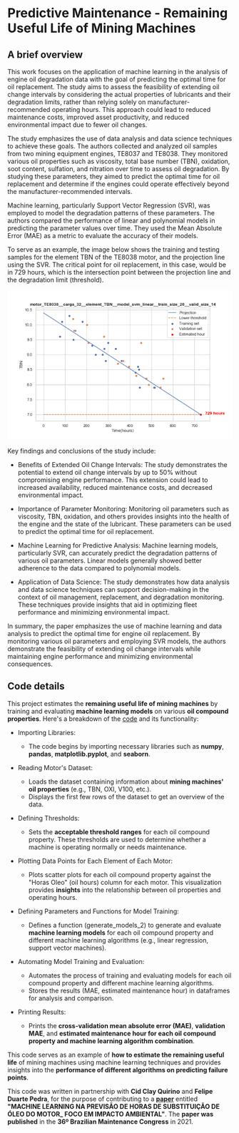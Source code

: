 # Predictive Maintenance - Remaining Useful Life of Mining Machines

## A brief overview 

This work focuses on the application of machine learning in the analysis of engine oil degradation data with the goal of predicting the optimal time for oil replacement. The study aims to assess the feasibility of extending oil change intervals by considering the actual properties of lubricants and their degradation limits, rather than relying solely on manufacturer-recommended operating hours. This approach could lead to reduced maintenance costs, improved asset productivity, and reduced environmental impact due to fewer oil changes.

The study emphasizes the use of data analysis and data science techniques to achieve these goals. The authors collected and analyzed oil samples from two mining equipment engines, TE8037 and TE8038. They monitored various oil properties such as viscosity, total base number (TBN), oxidation, soot content, sulfation, and nitration over time to assess oil degradation. By studying these parameters, they aimed to predict the optimal time for oil replacement and determine if the engines could operate effectively beyond the manufacturer-recommended intervals.

Machine learning, particularly Support Vector Regression (SVR), was employed to model the degradation patterns of these parameters. The authors compared the performance of linear and polynomial models in predicting the parameter values over time. They used the Mean Absolute Error (MAE) as a metric to evaluate the accuracy of their models.

To serve as an example, the image below shows the training and testing samples for the element TBN of the TE8038 motor, and the projection line using the SVR. The critical point for oil replacement, in this case, would be in 729 hours, which is the intersection point between the projection line and the degradation limit (threshold).

<img src="https://github.com/felipecacique/PredictiveMaintenance/blob/main/graphs/motor_TE8038__carga_32__element_TBN__model_svm_linear__train_size_20__valid_size_14.png" />

Key findings and conclusions of the study include:

- Benefits of Extended Oil Change Intervals: The study demonstrates the potential to extend oil change intervals by up to 50% without compromising engine performance. This extension could lead to increased availability, reduced maintenance costs, and decreased environmental impact.

- Importance of Parameter Monitoring: Monitoring oil parameters such as viscosity, TBN, oxidation, and others provides insights into the health of the engine and the state of the lubricant. These parameters can be used to predict the optimal time for oil replacement.

- Machine Learning for Predictive Analysis: Machine learning models, particularly SVR, can accurately predict the degradation patterns of various oil parameters. Linear models generally showed better adherence to the data compared to polynomial models.

- Application of Data Science: The study demonstrates how data analysis and data science techniques can support decision-making in the context of oil management, replacement, and degradation monitoring. These techniques provide insights that aid in optimizing fleet performance and minimizing environmental impact.

In summary, the paper emphasizes the use of machine learning and data analysis to predict the optimal time for engine oil replacement. By monitoring various oil parameters and employing SVR models, the authors demonstrate the feasibility of extending oil change intervals while maintaining engine performance and minimizing environmental consequences.


## Code details

This project estimates the **remaining useful life of mining machines** by training and evaluating **machine learning models** on various **oil compound properties**. Here's a breakdown of the [code](https://github.com/felipecacique/PredictiveMaintenance/blob/main/remaining_useful_life.ipynb) and its functionality:

- Importing Libraries:
  - The code begins by importing necessary libraries such as **numpy**, **pandas**, **matplotlib.pyplot**, and **seaborn**.

- Reading Motor's Dataset:
  - Loads the dataset containing information about **mining machines' oil properties** (e.g., TBN, OXI, V100, etc.).
  - Displays the first few rows of the dataset to get an overview of the data.

- Defining Thresholds:
  - Sets the **acceptable threshold ranges** for each oil compound property. These thresholds are used to determine whether a machine is operating normally or needs maintenance.

- Plotting Data Points for Each Element of Each Motor:
  - Plots scatter plots for each oil compound property against the "Horas Oleo" (oil hours) column for each motor. This visualization provides **insights** into the relationship between oil properties and operating hours.

- Defining Parameters and Functions for Model Training:
  - Defines a function (generate_models_2) to generate and evaluate **machine learning models** for each oil compound property and different machine learning algorithms (e.g., linear regression, support vector machines).

- Automating Model Training and Evaluation:
  - Automates the process of training and evaluating models for each oil compound property and different machine learning algorithms.
  - Stores the results (MAE, estimated maintenance hour) in dataframes for analysis and comparison.

- Printing Results:
  - Prints the **cross-validation mean absolute error (MAE)**, **validation MAE**, and **estimated maintenance hour for each oil compound property and machine learning algorithm combination**.

This code serves as an example of **how to estimate the remaining useful life** of mining machines using machine learning techniques and provides insights into the **performance of different algorithms on predicting failure points**.


This code was written in partnership with **Cid Clay Quirino** and **Felipe Duarte Pedra**, for the purpose of contributing to a **[paper](https://github.com/felipecacique/PredictiveMaintenance/blob/main/MACHINE%20LEARNING%20NA%20PREVIS%C3%83O%20DE%20HORAS%20DE%20SUBSTITUI%C3%87%C3%83O%20DE%20%C3%93LEO%20DO%20MOTOR%20-%20FOCO%20EM%20IMPACTO%20AMBIENTAL.pdf)** entitled **"MACHINE LEARNING NA PREVISÃO DE HORAS DE SUBSTITUIÇÃO DE ÓLEO DO MOTOR_ FOCO EM IMPACTO AMBIENTAL"**. The **paper was published** in the **36º Brazilian Maintenance Congress** in 2021.

